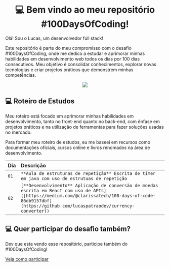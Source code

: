 <h1 align="center">💻 Bem vindo ao meu repositório #100DaysOfCoding!</h1>

Olá! Sou o Lucas, um desenvolvedor full stack!

Este repositório é parte do meu compromisso com o desafio #100DaysOfCoding, onde me dedico a estudar e aprimorar minhas habilidades em desenvolvimento web todos os dias por 100 dias consecutivos. Meu objetivo é consolidar conhecimentos, explorar novas tecnologias e criar projetos práticos que demonstrem minhas competências.

<p align="center"><img src="http://img.shields.io/static/v1?label=STATUS&message=EM%20DESENVOLVIMENTO&color=GREEN&style=for-the-badge"/></p>

## 💻 Roteiro de Estudos

Meu roteiro está focado em aprimorar minhas habilidades em desenvolvimento, tanto no front-end quanto no back-end, com ênfase em projetos práticos e na utilização de ferramentas para fazer soluções usadas no mercado.

Para formar meu roteiro de estudos, eu me baseei em recursos como documentações oficiais, cursos online e livros renomados na área de desenvolvimento.

| Dia  | Descrição                                                                                        |
| :--- | :----------------------------------------------------------------------------------------------- |
| `01` | `**Aula de estruturas de repetição** Escrita de timer em java com uso de estrutuas de repetição` |
| `02` | `[**Desenvolvimento** Aplicação de conversão de moedas escrita em React com uso de APIs]([https://medium.com/@clarissatech/100-days-of-code-86db9157dbf](https://github.com/lucaspatraodev/currency-converter))` |


##

## 💻 Quer participar do desafio também?

<p>Dev que esta vendo esse repositório, participe também do #100DaysOfCoding!</p>

[Veja como participar](https://medium.com/@clarissatech/100-days-of-code-86db9157dbf)
